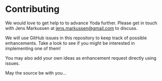 # Contributing

We would love to get help to to advance Yoda further. Please get in touch with Jens Markussen at jens.markussen@gmail.com to discuss.

We will use GitHub issues in this repository to keep track of possible enhancements. Take a look to see if you might be interested in implementing one of them!

You may also add your own ideas as enhancement request directly using issues.

May the source be with you...

 
